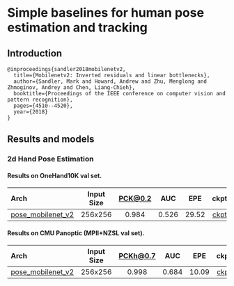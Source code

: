 # Simple baselines for human pose estimation and tracking

## Introduction
```
@inproceedings{sandler2018mobilenetv2,
  title={Mobilenetv2: Inverted residuals and linear bottlenecks},
  author={Sandler, Mark and Howard, Andrew and Zhu, Menglong and Zhmoginov, Andrey and Chen, Liang-Chieh},
  booktitle={Proceedings of the IEEE conference on computer vision and pattern recognition},
  pages={4510--4520},
  year={2018}
}
```

## Results and models

### 2d Hand Pose Estimation

#### Results on OneHand10K val set.

| Arch  | Input Size | PCK@0.2 |  AUC  |  EPE  | ckpt    | log     |
| :--- | :--------: | :------: | :------: | :------: |:------: |:------: |
| [pose_mobilenet_v2](/configs/hand/mobilenet_v2/onehand10k/mobilenetv2_onehand10k_256x256.py) | 256x256 | 0.984 | 0.526 | 29.52 | [ckpt](https://download.openmmlab.com/mmpose/top_down/mobilenetv2/mobilenetv2_onehand10k_256x256-55d34d7d_20201218.pth) | [log](https://download.openmmlab.com/mmpose/top_down/mobilenetv2/mobilenetv2_onehand10k_256x256_20201218.log.json) |

#### Results on CMU Panoptic (MPII+NZSL val set).

| Arch  | Input Size | PCKh@0.7 |  AUC  |  EPE  | ckpt    | log     |
| :--- | :--------: | :------: | :------: | :------: |:------: |:------: |
| [pose_mobilenet_v2](/configs/hand/mobilenet_v2/panoptic/mobilenetv2_panoptic_256x256.py) | 256x256 | 0.998 | 0.684 | 10.09 | [ckpt](https://download.openmmlab.com/mmpose/top_down/mobilenetv2/mobilenetv2_panoptic_256x256-b9ec9b68_20201218.pth) | [log](https://download.openmmlab.com/mmpose/top_down/mobilenetv2/mobilenetv2_panoptic_256x256_20201218.log.json) |

